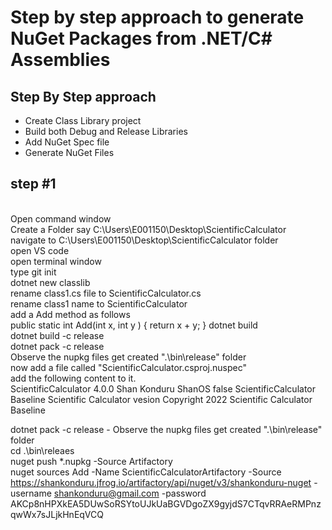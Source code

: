 <h1>Step by step approach to generate NuGet Packages from .NET/C# Assemblies</h1>

<h2>Step By Step approach</h2>
<ul>
  <li>Create Class Library project</li>
  <li>Build both Debug and Release Libraries</li>
  <li>Add NuGet Spec file</li>
  <li>Generate NuGet Files</li>
</ul>

<h2>step #1</h2><br>Open command window<br>
Create a Folder say C:\Users\E001150\Desktop\ScientificCalculator<br> 
navigate to C:\Users\E001150\Desktop\ScientificCalculator folder <br>
open VS code <br>
open terminal window<br> 
type git init <br>
dotnet new classlib<br> 
rename class1.cs file to ScientificCalculator.cs<br> 
rename class1 name to ScientificCalculator <br>
add a Add method as follows <br>
public static int Add(int x, int y )
{ return x + y; } 
dotnet build <br>
dotnet build -c release <br>
dotnet pack -c release <br>
Observe the nupkg files get created ".\bin\release" folder <br>
now add a file called "ScientificCalculator.csproj.nuspec"<br> 
add the following content to it.<br>
<?xml version="1.0"?>
<package>
  <metadata>
    <id>ScientificCalculator</id>
    <version>4.0.0</version>
    <authors>Shan Konduru</authors>
    <owners>ShanOS</owners>
    <requireLicenseAcceptance>false</requireLicenseAcceptance>
    <description>ScientificCalculator</description>
    <releaseNotes>Baseline Scientific Calculator vesion</releaseNotes>
    <copyright>Copyright 2022</copyright>
    <tags>Scientific Calculator Baseline</tags>
  </metadata>
  <files>
    <file src="bin\release\net7.0\*.*" target="net7.0" />
  </files>
</package>

dotnet pack -c release - Observe the nupkg files get created ".\bin\release" folder <br>
cd .\bin\releaes<br>
nuget push *.nupkg -Source Artifactory<br>
nuget sources Add -Name ScientificCalculatorArtifactory -Source https://shankonduru.jfrog.io/artifactory/api/nuget/v3/shankonduru-nuget -username shankonduru@gmail.com -password AKCp8nHPXkEA5DUwSoRSYtoUJkUaBGVDgoZX9gyjdS7CTqvRRAeRMPnzqwWx7sJLjkHnEqVCQ<br>
